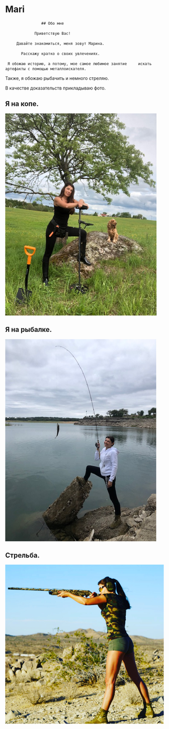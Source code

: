 # Mari

                    ## Обо мне

                 Приветствую Вас!

         Давайте знакомиться, меня зовут Марина.

           Расскажу кратко о своих увлечениях.

     Я обожаю историю, а потому, мое самое любимое занятие     искать артефакты с помощью металлоискателя.

Также, я обожаю рыбачить и немного стреляю.

В качестве доказательств прикладываю фото. 





## Я на копе.
![image](files/1.jpg)




## Я на рыбалке.
![image](files/2.jpg)



## Стрельба.
![image](files/3.jpg)







